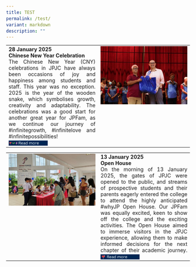 ```yaml
---
title: TEST
permalink: /test/
variant: markdown
description: ""
---
```

<table style="width:100%">
   <tbody><tr>
<td style="width:50%;text-align:inter-word"><div style="text-align: justify; text-justify: inter-word;"><b>	28 January 2025</b><br>
<b>Chinese New Year Celebration</b><br>
The Chinese New Year (CNY) celebrations in JPJC have always been occasions of joy and happiness among students and staff. This year was no exception. 2025 is the year of the wooden snake, which symbolises growth, creativity and adaptability. The celebrations was a good start for another great year for JPFam, as we continue our journey of #infinitegrowth, #infinitelove and #infinitepossibilities!<br>
<a href="/life-at-jpjc/2025-events/cny/"><img style="width:45%;vertical-align: middle;" src="/images/2025%20Life@JPJC/Misc/LGI.gif"></a>
</div></td>
		 
<td style="width:50%;vertical-align: top;"><figure style="margin:auto;width:100%;">
<img src="/images/2025%20Life@JPJC/CNY%20Celebrations/cny1.jpg">
</figure></td>
</tr>
</tbody></table>


<table style="width:100%">
   <tbody><tr>
    <td style="width:50%;vertical-align: top;"><figure style="margin:auto;width:100%;">
<img src="/images/2025%20Life@JPJC/Open%20House/OH_1.jpg">
			</figure>
    </td>
		 
<td style="width:50%;text-align:inter-word"><div style="text-align: justify; text-justify: inter-word;">
			<b>	13 January 2025</b><br>
			<b>Open House</b><br>
On the morning of 13 January 2025, the gates of JPJC were opened to the public, and streams of prospective students and their parents eagerly entered the college to attend the highly anticipated #whyJP Open House. Our JPFam was equally excited, keen to show off the college and the exciting activities. The Open House aimed to immerse visitors in the JPJC experience, allowing them to make informed decisions for the next chapter of their academic journey. 
<a href="/life-at-jpjc/2025-events/open-house/"><img style="width:45%;vertical-align: middle;" src="/images/2025%20Life@JPJC/Misc/Love.gif"></a></div></td>
</tr>
</tbody></table>